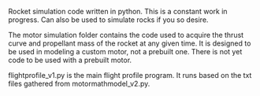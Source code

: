 Rocket simulation code written in python. This is a constant work in progress.
Can also be used to simulate rocks if you so desire.

The motor simulation folder contains the code used to acquire the thrust curve and propellant mass of the rocket at any given time. It is designed to be used in modeling a custom motor, not a prebuilt one. There is not yet code to be used with a prebuilt motor.

flightprofile_v1.py is the main flight profile program. It runs based on the txt files gathered from motormathmodel_v2.py.

